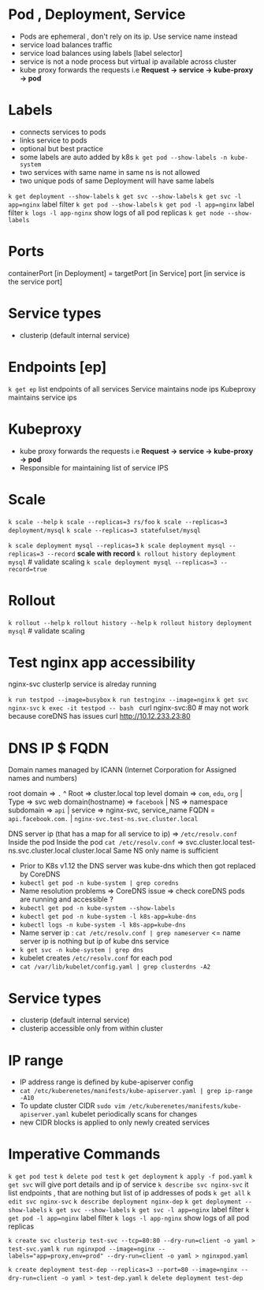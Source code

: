 # Pod , Deployment, Service
- Pods are ephemeral , don't rely on its ip. Use service name instead
- service load balances traffic
- service load balances using labels [label selector]
- service is not a node process but virtual ip available across cluster
- kube proxy forwards the requests i.e **Request -> service -> kube-proxy -> pod**

# Labels
- connects services to pods
- links service to pods
- optional but best practice
- some labels are auto added by k8s `k get pod --show-labels -n kube-system`
- two services with same name in same ns is not allowed
- two unique pods of same Deployment will have same labels

`k get deployment --show-labels`
`k get svc --show-labels`
`k get svc -l app=nginx` label filter
`k get pod --show-labels`
`k get pod -l app=nginx` label filter
`k logs -l app-nginx` show logs of all pod replicas
`k get node --show-labels`

# Ports

containerPort [in Deployment] = targetPort [in Service]
port [in service is the service port]

# Service types 
- clusterip (default internal service)

# Endpoints [ep]
`k get ep` list endpoints of all services
Service maintains node ips
Kubeproxy maintains service ips

# Kubeproxy
- kube proxy forwards the requests i.e **Request -> service -> kube-proxy -> pod**
- Responsible for maintaining list of service IPS

# Scale
`k scale --help`
`k scale --replicas=3 rs/foo`
`k scale --replicas=3 deployment/mysql`
`k scale --replicas=3 statefulset/mysql`

`k scale deployment mysql --replicas=3`
`k scale deployment mysql --replicas=3 --record` **scale with record**
`k rollout history deployment mysql` # validate scaling
`k scale deployment mysql --replicas=3 --record=true`

# Rollout

`k rollout --help`
`k rollout history --help`
`k rollout history deployment mysql` # validate scaling

# Test nginx app accessibility

nginx-svc clusterIp service is alreday running

`k run testpod --image=busybox`
`k run testnginx --image=nginx`
`k get svc nginx-svc`
`k exec -it testpod -- bash `
curl nginx-svc:80 # may not work because coreDNS has issues
curl http://10.12.233.23:80

# DNS IP $ FQDN
Domain names managed by ICANN (Internet Corporation for Assigned names and numbers)

root domain             =>      `.`                    ^     Root     => cluster.local
top level domain        => `com`, `edu`, `org`         |    Type     => svc
web domain(hostname)    =>   `facebook`                |    NS       => namespace
subdomain               =>    `api`                    |    service  => nginx-svc, service_name
FQDN =                      `api.facebook.com.`        |               `nginx-svc.test-ns.svc.cluster.local`

DNS server ip (that has a map for all service to ip) => `/etc/resolv.conf` Inside the pod
Inside the pod `cat /etc/resolv.conf` => svc.cluster.local test-ns.svc.cluster.local cluster.local 
Same NS only name is sufficient

- Prior to K8s v1.12 the DNS server was kube-dns which then got replaced by CoreDNS
- `kubectl get pod -n kube-system | grep coredns`
- Name resolution problems => CoreDNS issue => check coreDNS pods are running and accessible ?
- `kubectl get pod -n kube-system --show-labels`
- `kubectl get pod -n kube-system -l k8s-app=kube-dns`
- `kubectl logs -n kube-system -l k8s-app=kube-dns`
- Name server ip :  `cat /etc/resolv.conf | grep nameserver` <= name server ip is nothing but ip of kube dns service 
- `k get svc -n kube-system | grep dns`
- kubelet creates `/etc/resolv.conf` for each pod
- `cat /var/lib/kubelet/config.yaml | grep clusterdns -A2`

# Service types 
- clusterip (default internal service)
- clusterip accessible only from within cluster


# IP range
- IP address range is defined by kube-apiserver config
- `cat /etc/kuberenetes/manifests/kube-apiserver.yaml | grep ip-range -A10`
- To update cluster CIDR `sudo vim /etc/kuberenetes/manifests/kube-apiserver.yaml` kubelet periodically scans for changes
- new CIDR blocks is applied to only newly created services

# Imperative Commands

`k get pod test`
`k delete pod test`
`k get deployment`
`k apply -f pod.yaml`
`k get svc` will give port details and ip of service
`k describe svc nginx-svc` it list endpoints , that are nothing but list of ip addresses of pods
`k get all`
`k edit svc nginx-svc`
`k describe deployment nginx-dep`
`k get deployment --show-labels`
`k get svc --show-labels`
`k get svc -l app=nginx` label filter
`k get pod -l app=nginx` label filter
`k logs -l app-nginx` show logs of all pod replicas

`k create svc clusterip test-svc --tcp=80:80 --dry-run=client -o yaml > test-svc.yaml`
`k run nginxpod --image=nginx --labels="app=proxy,env=prod" --dry-run=client -o yaml > nginxpod.yaml`

`k create deployment test-dep --replicas=3 --port=80 --image=nginx --dry-run=client -o yaml > test-dep.yaml`
`k delete deployment test-dep`